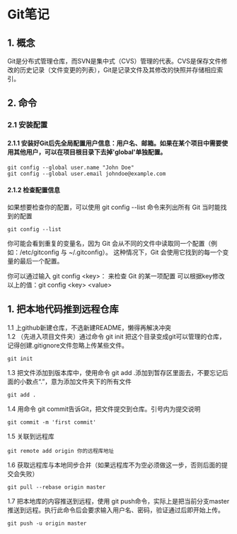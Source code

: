 # Git笔记  

## 1. 概念  

Git是分布式管理仓库，而SVN是集中式（CVS）管理的代表。CVS是保存文件修改的历史记录（文件变更的列表），Git是记录文件及其修改的快照并存储相应索引。

## 2. 命令  

### 2.1 安装配置  

#### 2.1.1 安装好Git后先全局配置用户信息：用户名、邮箱。如果在某个项目中需要使用其他用户，可以在项目根目录下去掉'global'单独配置。

``` shell  
git config --global user.name "John Doe"
git config --global user.email johndoe@example.com
```  

#### 2.1.2 检查配置信息  

如果想要检查你的配置，可以使用 git config --list 命令来列出所有 Git 当时能找到的配置  

``` shell  
git config --list
```  

你可能会看到重复的变量名，因为 Git 会从不同的文件中读取同一个配置（例如：/etc/gitconfig 与 ~/.gitconfig）。 这种情况下，Git 会使用它找到的每一个变量的最后一个配置。

你可以通过输入 git config \<key\>： 来检查 Git 的某一项配置
可以根据key修改以上的值：git config \<key\> \<value\>  

## 1. 把本地代码推到远程仓库  

1.1 上github新建仓库，不选新建README，懒得再解决冲突  
1.2 （先进入项目文件夹）通过命令 git init 把这个目录变成git可以管理的仓库，记得创建.gitignore文件忽略上传某些文件。  

``` shell  
git init  
```  

1.3 把文件添加到版本库中，使用命令 git add .添加到暂存区里面去，不要忘记后面的小数点“.”，意为添加文件夹下的所有文件  

``` shell  
git add .  
```  

1.4 用命令 git commit告诉Git，把文件提交到仓库。引号内为提交说明  

``` shell  
git commit -m 'first commit'  
```  

1.5 关联到远程库  

``` shell  
git remote add origin 你的远程库地址  
```  

1.6 获取远程库与本地同步合并（如果远程库不为空必须做这一步，否则后面的提交会失败）  

``` shell  
git pull --rebase origin master  
```  

1.7 把本地库的内容推送到远程，使用 git push命令，实际上是把当前分支master推送到远程。执行此命令后会要求输入用户名、密码，验证通过后即开始上传。  

``` shell  
git push -u origin master  
```  
